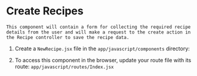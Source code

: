 # Create Recipes

    This component will contain a form for collecting the required recipe details from the user and will make a request to the create action in the Recipe controller to save the recipe data.

1. Create a `NewRecipe.jsx` file in the `app/javascript/components` directory:

2. To access this component in the browser, update your route file with its route:
   `app/javascript/routes/Index.jsx`

